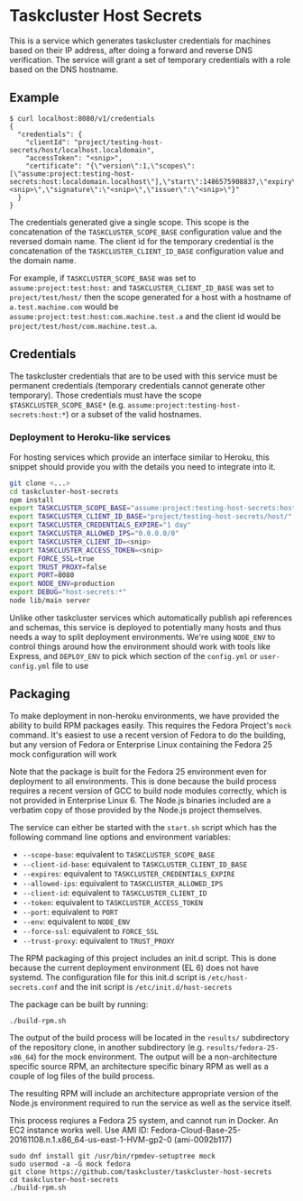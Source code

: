 Taskcluster Host Secrets
========================

This is a service which generates taskcluster credentials for machines based on
their IP address, after doing a forward and reverse DNS verification.  The
service will grant a set of temporary credentials with a role based on the DNS
hostname.

## Example

```
$ curl localhost:8080/v1/credentials
{
  "credentials": {
    "clientId": "project/testing-host-secrets/host/localhost.localdomain",
    "accessToken": "<snip>",
    "certificate": "{\"version\":1,\"scopes\":[\"assume:project:testing-host-secrets:host:localdomain.localhost\"],\"start\":1486575908837,\"expiry\":1486575908837,\"seed\":\"<snip>\",\"signature\":\"<snip>\",\"issuer\":\"<snip>\"}"
  }
}
```

The credentials generated give a single scope.  This scope is the concatenation
of the `TASKCLUSTER_SCOPE_BASE` configuration value and the reversed domain
name.  The client id for the temporary credential is the concatenation of the
`TASKCLUSTER_CLIENT_ID_BASE` configuration value and the domain name.

For example, if `TASKCLUSTER_SCOPE_BASE` was set to `assume:project:test:host:`
and `TASKCLUSTER_CLIENT_ID_BASE` was set to `project/test/host/` then the scope
generated for a host with a hostname of `a.test.machine.com` would be
`assume:project:test:host:com.machine.test.a` and the client id would be
`project/test/host/com.machine.test.a`.

## Credentials

The taskcluster credentials that are to be used with this service must be
permanent credentials (temporary credentials cannot generate other temporary).
Those credentials must have the scope `$TASKCLUSTER_SCOPE_BASE*` (e.g.
`assume:project:testing-host-secrets:host:*`) or a subset of the valid
hostnames.

### Deployment to Heroku-like services

For hosting services which provide an interface similar to Heroku, this snippet
should provide you with the details you need to integrate into it.

``` bash 
git clone <...>
cd taskcluster-host-secrets
npm install
export TASKCLUSTER_SCOPE_BASE="assume:project:testing-host-secrets:host:"
export TASKCLUSTER_CLIENT_ID_BASE="project/testing-host-secrets/host/"
export TASKCLUSTER_CREDENTIALS_EXPIRE="1 day"
export TASKCLUSTER_ALLOWED_IPS="0.0.0.0/0"
export TASKCLUSTER_CLIENT_ID=<snip>
export TASKCLUSTER_ACCESS_TOKEN=<snip>
export FORCE_SSL=true
export TRUST_PROXY=false
export PORT=8080
export NODE_ENV=production
export DEBUG="host-secrets:*"
node lib/main server
```

Unlike other taskcluster services which automatically publish api references
and schemas, this service is deployed to potentially many hosts and thus needs
a way to split deployment environments.  We're using `NODE_ENV` to control
things around how the environment should work with tools like Express, and
`DEPLOY_ENV` to pick which section of the `config.yml` or `user-config.yml`
file to use

## Packaging

To make deployment in non-heroku environments, we have provided the ability to
build RPM packages easily.  This requires the Fedora Project's `mock` command.
It's easiest to use a recent version of Fedora to do the building, but any
version of Fedora or Enterprise Linux containing the Fedora 25 mock
configuration will work

Note that the package is built for the Fedora 25 environment even for
deployment to all environments.  This is done because the build process
requires a recent version of GCC to build node modules correctly, which is not
provided in Enterprise Linux 6.  The Node.js binaries included are a verbatim
copy of those provided by the Node.js project themselves.

The service can either be started with the `start.sh` script which has the
following command line options and environment variables:

* `--scope-base`: equivalent to `TASKCLUSTER_SCOPE_BASE`
* `--client-id-base`: equivalent to `TASKCLUSTER_CLIENT_ID_BASE`
* `--expires`: equivalent to `TASKCLUSTER_CREDENTIALS_EXPIRE`
* `--allowed-ips`: equivalent to `TASKCLUSTER_ALLOWED_IPS`
* `--client-id`: equivalent to `TASKCLUSTER_CLIENT_ID`
* `--token`: equivalent to `TASKCLUSTER_ACCESS_TOKEN`
* `--port`: equivalent to `PORT`
* `--env`: equivalent to `NODE_ENV`
* `--force-ssl`: equivalent to `FORCE_SSL`
* `--trust-proxy`: equivalent to `TRUST_PROXY`

The RPM packaging of this project includes an init.d script.  This is done
because the current deployment environment (EL 6) does not have systemd.  The
configuration file for this init.d script is `/etc/host-secrets.conf` and the
init script is `/etc/init.d/host-secrets`

The package can be built by running:

```
./build-rpm.sh
```

The output of the build process will be located in the `results/` subdirectory
of the repository clone, in another subdirectory (e.g.
`results/fedora-25-x86_64`) for the mock environment.  The output will be a
non-architecture specific source RPM, an architecture specific binary RPM as
well as a couple of log files of the build process.

The resulting RPM will include an architecture appropriate version of the
Node.js environment required to run the service as well as the service itself.

This process reqiures a Fedora 25 system, and cannot run in Docker.  An EC2 instance works well.
Use AMI ID: Fedora-Cloud-Base-25-20161108.n.1.x86_64-us-east-1-HVM-gp2-0 (ami-0092b117)

```
sudo dnf install git /usr/bin/rpmdev-setuptree mock
sudo usermod -a -G mock fedora
git clone https://github.com/taskcluster/taskcluster-host-secrets
cd taskcluster-host-secrets
./build-rpm.sh
```
